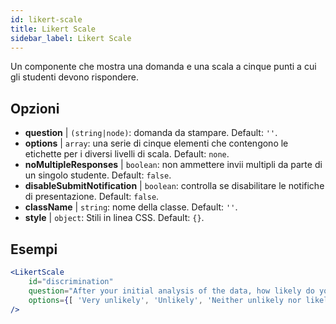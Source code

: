 ```yaml
---
id: likert-scale
title: Likert Scale
sidebar_label: Likert Scale
---
```


Un componente che mostra una domanda e una scala a cinque punti a cui gli studenti devono rispondere.

## Opzioni

* __question__ | `(string|node)`: domanda da stampare. Default: `''`.
* __options__ | `array`: una serie di cinque elementi che contengono le etichette per i diversi livelli di scala. Default: `none`.
* __noMultipleResponses__ | `boolean`: non ammettere invii multipli da parte di un singolo studente. Default: `false`.
* __disableSubmitNotification__ | `boolean`: controlla se disabilitare le notifiche di presentazione. Default: `false`.
* __className__ | `string`: nome della classe. Default: `''`.
* __style__ | `object`: Stili in linea CSS. Default: `{}`.


## Esempi

```jsx live
<LikertScale 
    id="discrimination" 
    question="After your initial analysis of the data, how likely do you think it is that players are discriminated against by soccer referees because of their skin tone?" 
    options={[ 'Very unlikely', 'Unlikely', 'Neither unlikely nor likely', 'Likely', 'Very Likely']} 
/>
```

